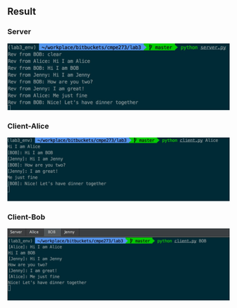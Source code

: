 
## Result
### Server
![Server](Server.jpg)

### Client-Alice
![Server](Alice.jpg)

### Client-Bob
![Server](Bob.jpg)